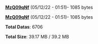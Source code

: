 [**MzQ09qNf**](/data/MzQ09qNf.txt) (05/12/22 - 01:51)- 1085 bytes

[**MzQ09qNf**](/data/MzQ09qNf.txt) (05/12/22 - 01:51)- 1085 bytes

**Total Datas**: 6706

**Total Size**: 39.17 MB / 39.2 MB